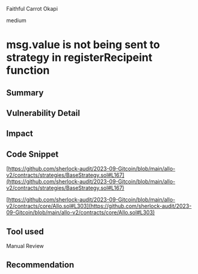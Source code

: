 Faithful Carrot Okapi

medium

# msg.value is not being sent to strategy in registerRecipeint function
## Summary

## Vulnerability Detail

## Impact

## Code Snippet

[https://github.com/sherlock-audit/2023-09-Gitcoin/blob/main/allo-v2/contracts/strategies/BaseStrategy.sol#L167](https://github.com/sherlock-audit/2023-09-Gitcoin/blob/main/allo-v2/contracts/strategies/BaseStrategy.sol#L167)

[https://github.com/sherlock-audit/2023-09-Gitcoin/blob/main/allo-v2/contracts/core/Allo.sol#L303](https://github.com/sherlock-audit/2023-09-Gitcoin/blob/main/allo-v2/contracts/core/Allo.sol#L303)

## Tool used

Manual Review

## Recommendation
